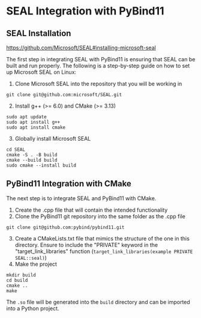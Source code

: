 # SEAL Integration with PyBind11
## SEAL Installation
https://github.com/Microsoft/SEAL#installing-microsoft-seal  

The first step in integrating SEAL with PyBind11 is ensuring that SEAL can be built and run properly. The following is 
a step-by-step guide on how to set up Microsoft SEAL on Linux:

1. Clone Microsoft SEAL into the repository that you will be working in
```
git clone git@github.com:microsoft/SEAL.git
```
2. Install g++ (>= 6.0) and CMake (>= 3.13)
```
sudo apt update
sudo apt install g++
sudo apt install cmake
```
3. Globally install Microsoft SEAL
```
cd SEAL
cmake -S . -B build
cmake --build build
sudo cmake --install build
```

## PyBind11 Integration with CMake
The next step is to integrate SEAL and PyBind11 with CMake.


1. Create the .cpp file that will contain the intended functionality
2. Clone the PyBind11 git repository into the same folder as the .cpp file
```
git clone git@github.com:pybind/pybind11.git
```
3. Create a CMakeLists.txt file that mimics the structure of the one in this directory. Ensure to include the "PRIVATE" 
keyword in the "target_link_libraries" function (```target_link_libraries(example PRIVATE SEAL::seal)```)
6. Make the project
```
mkdir build
cd build
cmake ..
make
```

The ```.so``` file will be generated into the ```build``` directory and can be imported into a Python project.